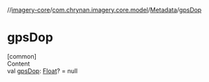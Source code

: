 //[imagery-core](../../../index.md)/[com.chrynan.imagery.core.model](../index.md)/[Metadata](index.md)/[gpsDop](gps-dop.md)



# gpsDop  
[common]  
Content  
val [gpsDop](gps-dop.md): [Float](https://kotlinlang.org/api/latest/jvm/stdlib/kotlin/-float/index.html)? = null  



